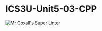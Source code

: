 # ICS3U-Unit5-03-CPP
[![Mr Coxall's Super Linter](https://github.com/zaida-hammmel2108/ICS3U-Unit5-03-CPP/workflows/Mr%20Coxall's%20Super%20Linter/badge.svg)](https://github.com/zaida-hammmel2108/ICS3U-Unit5-03-CPP/actions/)
